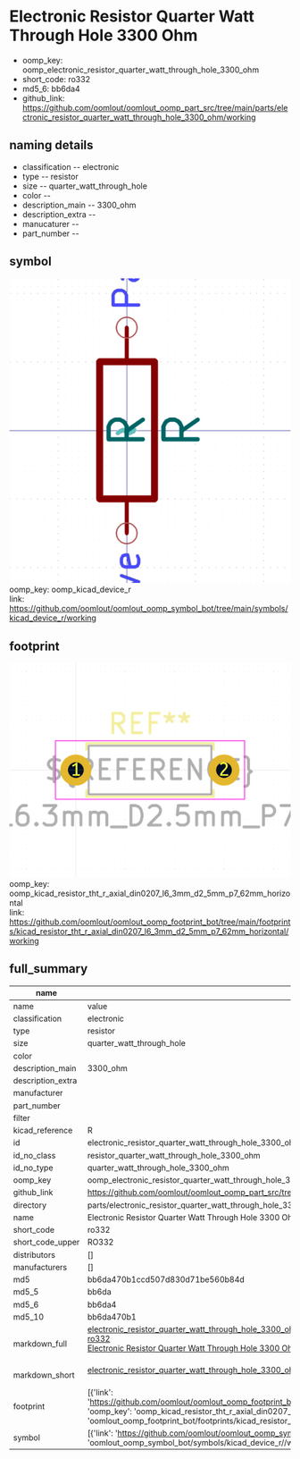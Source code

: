 # Electronic Resistor Quarter Watt Through Hole 3300 Ohm

  
* oomp_key: oomp_electronic_resistor_quarter_watt_through_hole_3300_ohm 
* short_code: ro332
* md5_6: bb6da4  
* github_link: https://github.com/oomlout/oomlout_oomp_part_src/tree/main/parts/electronic_resistor_quarter_watt_through_hole_3300_ohm/working  
## naming details
* classification -- electronic
* type -- resistor
* size -- quarter_watt_through_hole
* color -- 
* description_main -- 3300_ohm
* description_extra -- 
* manucaturer -- 
* part_number -- 



## symbol

![](symbol/0/working/working_600.png)  
oomp_key: oomp_kicad_device_r  
link: https://github.com/oomlout/oomlout_oomp_symbol_bot/tree/main/symbols/kicad_device_r/working  

## footprint

![](footprint/0/working/working_600.png)  
oomp_key: oomp_kicad_resistor_tht_r_axial_din0207_l6_3mm_d2_5mm_p7_62mm_horizontal  
link: https://github.com/oomlout/oomlout_oomp_footprint_bot/tree/main/footprints/kicad_resistor_tht_r_axial_din0207_l6_3mm_d2_5mm_p7_62mm_horizontal/working  

## full_summary
| name | value | 
| --- | --- | 
| name | value | 
| classification | electronic | 
| type | resistor | 
| size | quarter_watt_through_hole | 
| color |  | 
| description_main | 3300_ohm | 
| description_extra |  | 
| manufacturer |  | 
| part_number |  | 
| filter |  | 
| kicad_reference | R | 
| id | electronic_resistor_quarter_watt_through_hole_3300_ohm | 
| id_no_class | resistor_quarter_watt_through_hole_3300_ohm | 
| id_no_type | quarter_watt_through_hole_3300_ohm | 
| oomp_key | oomp_electronic_resistor_quarter_watt_through_hole_3300_ohm | 
| github_link | https://github.com/oomlout/oomlout_oomp_part_src/tree/main/parts/electronic_resistor_quarter_watt_through_hole_3300_ohm/working | 
| directory | parts/electronic_resistor_quarter_watt_through_hole_3300_ohm | 
| name | Electronic Resistor Quarter Watt Through Hole 3300 Ohm | 
| short_code | ro332 | 
| short_code_upper | RO332 | 
| distributors | [] | 
| manufacturers | [] | 
| md5 | bb6da470b1ccd507d830d71be560b84d | 
| md5_5 | bb6da | 
| md5_6 | bb6da4 | 
| md5_10 | bb6da470b1 | 
| markdown_full | [electronic_resistor_quarter_watt_through_hole_3300_ohm](https://github.com/oomlout/oomlout_oomp_part_src/tree/main/parts/electronic_resistor_quarter_watt_through_hole_3300_ohm/working)<br>[ro332](https://github.com/oomlout/oomlout_oomp_part_src/tree/main/parts/electronic_resistor_quarter_watt_through_hole_3300_ohm/working)<br>[Electronic Resistor Quarter Watt Through Hole 3300 Ohm](https://github.com/oomlout/oomlout_oomp_part_src/tree/main/parts/electronic_resistor_quarter_watt_through_hole_3300_ohm/working)<br><br> | 
| markdown_short | [electronic_resistor_quarter_watt_through_hole_3300_ohm](https://github.com/oomlout/oomlout_oomp_part_src/tree/main/parts/electronic_resistor_quarter_watt_through_hole_3300_ohm/working)<br><br> | 
| footprint | [{'link': 'https://github.com/oomlout/oomlout_oomp_footprint_bot/tree/main/foootprntss/kicad_resistor_tht_r_axial_din0207_l6_3mm_d2_5mm_p7_62mm_horizontal', 'oomp_key': 'oomp_kicad_resistor_tht_r_axial_din0207_l6_3mm_d2_5mm_p7_62mm_horizontal', 'directory': 'oomlout_oomp_footprint_bot/footprints/kicad_resistor_tht_r_axial_din0207_l6_3mm_d2_5mm_p7_62mm_horizontal//working/working.kicad_mod'}] | 
| symbol | [{'link': 'https://github.com/oomlout/oomlout_oomp_symbol_bot/tree/main/symbols/kicad_device_r', 'oomp_key': 'oomp_kicad_device_r', 'directory': 'oomlout_oomp_symbol_bot/symbols/kicad_device_r//working/working.kicad_sym'}] | 
